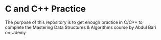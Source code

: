 # C and C++ Practice
The purpose of this repository is to get enough practice in C/C++ to complete the Mastering Data Structures & Algorithms course by Abdul Bari on Udemy
